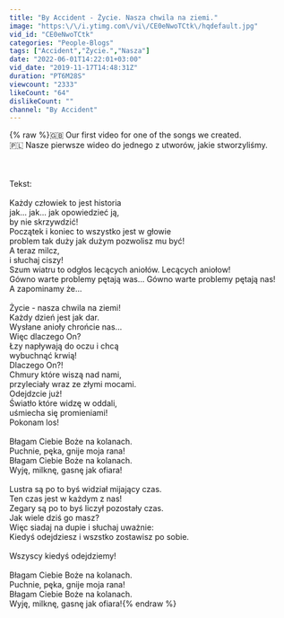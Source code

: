 ```yaml
---
title: "By Accident - Życie. Nasza chwila na ziemi."
image: "https:\/\/i.ytimg.com\/vi\/CE0eNwoTCtk\/hqdefault.jpg"
vid_id: "CE0eNwoTCtk"
categories: "People-Blogs"
tags: ["Accident","Życie.","Nasza"]
date: "2022-06-01T14:22:01+03:00"
vid_date: "2019-11-17T14:48:31Z"
duration: "PT6M28S"
viewcount: "2333"
likeCount: "64"
dislikeCount: ""
channel: "By Accident"
---
```

{% raw %}🇬🇧 Our first video for one of the songs we created.<br />🇵🇱 Nasze pierwsze wideo do jednego z utworów, jakie stworzyliśmy. <br /><br /><br /><br />Tekst:<br /><br />Każdy człowiek to jest historia <br />jak... jak... jak opowiedzieć ją, <br />by nie skrzywdzić! <br />Początek i koniec to wszystko jest w głowie <br />problem tak duży jak dużym pozwolisz  mu być! <br />A teraz milcz,<br />i słuchaj ciszy! <br />Szum wiatru to odgłos lecących aniołów. Lecących aniołow!<br />Gówno warte problemy pętają was...                                          Gówno warte problemy pętają nas! <br />A zapominamy że... <br /><br />Życie - nasza chwila na ziemi! <br />Każdy dzień jest jak dar. <br />Wysłane anioły chrońcie nas...<br />Więc dlaczego On?<br />Łzy napływają do oczu i chcą <br />wybuchnąć krwią! <br />Dlaczego On?! <br />Chmury które wiszą nad nami, <br />przyleciały wraz ze złymi mocami. <br />Odejdzcie już!<br />Światło które widzę w oddali, <br />uśmiecha się promieniami! <br />Pokonam los!<br /><br />Błagam Ciebie Boże na kolanach. <br />Puchnie, pęka, gnije moja rana! <br />Błagam Ciebie Boże na kolanach. <br />Wyję, milknę, gasnę jak ofiara! <br /><br />Lustra są po to byś widział mijający czas. <br />Ten czas jest w każdym z nas! <br />Zegary są po to byś liczył pozostały czas. <br />Jak wiele dziś go masz?<br />Więc siadaj na dupie i słuchaj uważnie:<br />Kiedyś odejdziesz i wszstko zostawisz po sobie. <br /><br />Wszyscy kiedyś odejdziemy! <br /><br />Błagam Ciebie Boże na kolanach. <br />Puchnie, pęka, gnije moja rana! <br />Błagam Ciebie Boże na kolanach. <br />Wyję, milknę, gasnę jak ofiara!{% endraw %}
